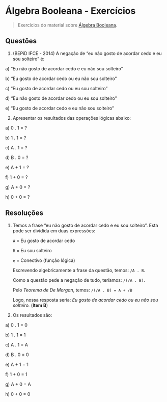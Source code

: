 # Álgebra Booleana - Exercícios

> Exercícios do material sobre [Álgebra Booleana](/material/algebra-booleana).

## Questões

1. (BEPiD IFCE - 2014) A negação de “eu não gosto de acordar cedo e eu sou solteiro” é:

  a) “Eu não gosto de acordar cedo e eu não sou solteiro”

  b) “Eu gosto de acordar cedo ou eu não sou solteiro”

  c) “Eu gosto de acordar cedo ou eu sou solteiro”

  d) “Eu não gosto de acordar cedo ou eu sou solteiro”

  e) “Eu gosto de acordar cedo e eu não sou solteiro”

2. Apresentar os resultados das operações lógicas abaixo:

  a) 0 . 1 = ?

  b) 1 . 1 = ?

  c) A . 1 = ?

  d) B . 0 = ?

  e) A + 1 = ?

  f) 1 + 0 = ?

  g) A + 0 = ?

  h) 0 + 0 = ?

## Resoluções

1. Temos a frase “eu não gosto de acordar cedo e eu sou solteiro”. Esta pode ser dividida em duas expressões:

    `A` = Eu gosto de acordar cedo

    `B` = Eu sou solteiro

    `e` = Conectivo (função lógica)

    Escrevendo algebricamente a frase da questão, temos: `/A . B`.

    Como a questão pede a negação de tudo, teríamos: `/(/A . B)`.

    Pelo *Teorema de De Morgan*, temos: `/(/A . B) = A + /B`

    Logo, nossa resposta seria: *Eu gosto de acordar cedo ou eu não sou solteiro.* (**Item B**)

2. Os resultados são:

  a) 0 . 1 = 0

  b) 1 . 1 = 1

  c) A . 1 = A

  d) B . 0 = 0

  e) A + 1 = 1

  f) 1 + 0 = 1

  g) A + 0 = A

  h) 0 + 0 = 0
